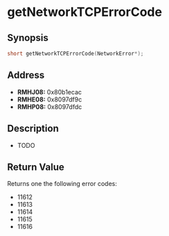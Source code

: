 # getNetworkTCPErrorCode



Synopsis
--------
```C++
short getNetworkTCPErrorCode(NetworkError*);
```



Address
-------
 * __RMHJ08:__ 0x80b1ecac
 * __RMHE08:__ 0x8097df9c
 * __RMHP08:__ 0x8097dfdc



Description
-----------
 * TODO



Return Value
------------
Returns one the following error codes:
 * 11612
 * 11613
 * 11614
 * 11615
 * 11616
